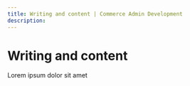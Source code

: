 ```yaml
---
title: Writing and content | Commerce Admin Development
description:
---
```


# Writing and content

Lorem ipsum dolor sit amet
